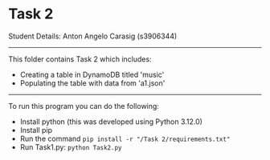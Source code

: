 # Task 2

Student Details: Anton Angelo Carasig (s3906344)

---

This folder contains Task 2 which includes:

- Creating a table in DynamoDB titled 'music'
- Populating the table with data from 'a1.json'

--- 

To run this program you can do the following:
- Install python (this was developed using Python 3.12.0)
- Install pip 
- Run the command `pip install -r "/Task 2/requirements.txt"`
- Run Task1.py: `python Task2.py`
